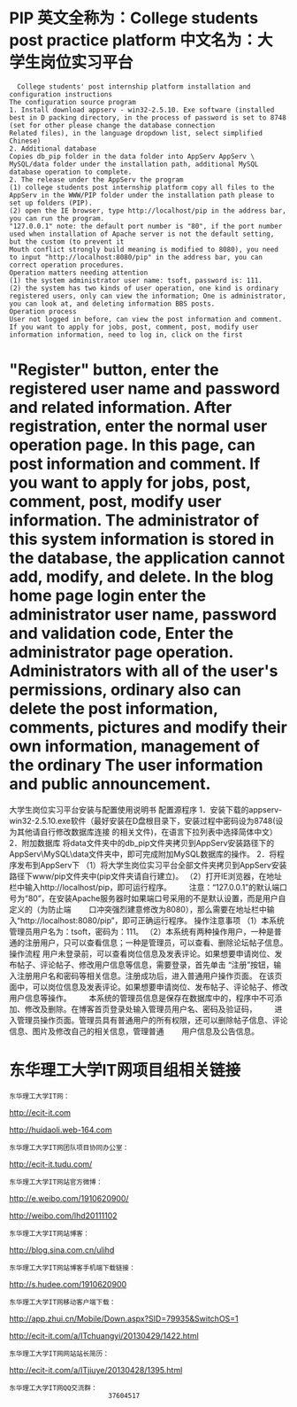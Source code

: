 PIP
英文全称为：College students post practice platform
中文名为：大学生岗位实习平台
=====================================================================================================================
      College students' post internship platform installation and configuration instructions
    The configuration source program
    1. Install download appserv - win32-2.5.10. Exe software (installed best in D packing directory, in the process of password is set to 8748 (set for other please change the database connection
    Related files), in the language dropdown list, select simplified Chinese)
    2. Additional database
    Copies db_pip folder in the data folder into AppServ AppServ \ MySQL/data folder under the installation path, additional MySQL database operation to complete.
    2. The release under the AppServ the program
    (1) college students post internship platform copy all files to the AppServ in the WWW/PIP folder under the installation path please to set up folders (PIP).
    (2) open the IE browser, type http://localhost/pip in the address bar, you can run the program.
    "127.0.0.1" note: the default port number is "80", if the port number used when installation of Apache server is not the default setting, but the custom (to prevent it
    Mouth conflict strongly build meaning is modified to 8080), you need to input "http://localhost:8080/pip" in the address bar, you can correct operation procedures.
    Operation matters needing attention
    (1) the system administrator user name: tsoft, password is: 111.
    (2) the system has two kinds of user operation, one kind is ordinary registered users, only can view the information; One is administrator, you can look at, and deleting information BBS posts.
    Operation process
    User not logged in before, can view the post information and comment. If you want to apply for jobs, post, comment, post, modify user information information, need to log in, click on the first
"Register" button, enter the registered user name and password and related information. After registration, enter the normal user operation page.
In this page, can post information and comment. If you want to apply for jobs, post, comment, post, modify user information.
The administrator of this system information is stored in the database, the application cannot add, modify, and delete. In the blog home page login enter the administrator user name, password and validation code,
Enter the administrator page operation. Administrators with all of the user's permissions, ordinary also can delete the post information, comments, pictures and modify their own information, management of the ordinary
The user information and public announcement.
====================================================================================================================
大学生岗位实习平台安装与配置使用说明书
配置源程序
    1．安装下载的appserv-win32-2.5.10.exe软件（最好安装在D盘根目录下，安装过程中密码设为8748(设为其他请自行修改数据库连接
的相关文件)，在语言下拉列表中选择简体中文）
    2．附加数据库
将data文件夹中的db_pip文件夹拷贝到AppServ安装路径下的AppServ\MySQL\data文件夹中，即可完成附加MySQL数据库的操作。
    2．将程序发布到AppServ下
    （1）将大学生岗位实习平台全部文件夹拷贝到AppServ安装路径下www/pip文件夹中(pip文件夹请自行建立)。
    （2）打开IE浏览器，在地址栏中输入http://localhost/pip，即可运行程序。
　　注意：“127.0.0.1”的默认端口号为“80”，在安装Apache服务器时如果端口号采用的不是默认设置，而是用户自定义的（为防止端
　　口冲突强烈建意修改为8080），那么需要在地址栏中输入“http://localhost:8080/pip”，即可正确运行程序。
    操作注意事项
    （1）本系统管理员用户名为：tsoft，密码为：111。
    （2）本系统有两种操作用户，一种是普通的注册用户，只可以查看信息；一种是管理员，可以查看、删除论坛帖子信息。
    操作流程
用户未登录前，可以查看岗位信息及发表评论。如果想要申请岗位、发布帖子、评论帖子、修改用户信息等信息，需要登录，首先单击
“注册”按钮，输入注册用户名和密码等相关信息。注册成功后，进入普通用户操作页面。
在该页面中，可以岗位信息及发表评论。如果想要申请岗位、发布帖子、评论帖子、修改用户信息等操作。
　　本系统的管理员信息是保存在数据库中的，程序中不可添加、修改及删除。在博客首页登录处输入管理员用户名、密码及验证码，
　　进入管理员操作页面。管理员具有普通用户的所有权限，还可以删除帖子信息、评论信息、图片及修改自己的相关信息，管理普通
　　用户信息及公告信息。

东华理工大学IT网项目组相关链接
==========================================================================================================================
    东华理工大学IT网：
http://ecit-it.com
            
http://huidaoli.web-164.com

    东华理工大学IT网团队项目协同办公室：
http://ecit-it.tudu.com/

    东华理工大学IT网站官方微博：
http://e.weibo.com/1910620900/ 
                
http://weibo.com/lhd20111102

    东华理工大学IT网站博客：
http://blog.sina.com.cn/ulihd

    东华理工大学IT网站博客手机端下载链接：
http://s.hudee.com/1910620900

    东华理工大学IT网移动客户端下载：
http://app.zhui.cn/Mobile/Down.aspx?SID=79935&SwitchOS=1
                    
http://ecit-it.com/a/ITchuangyi/20130429/1422.html

    东华理工大学IT网网站站长简历：
http://ecit-it.com/a/ITjiuye/20130428/1395.html

    东华理工大学IT网QQ交流群：
                             37604517

